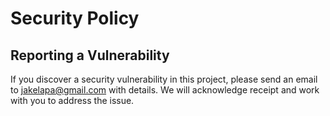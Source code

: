 # Security Policy

## Reporting a Vulnerability

If you discover a security vulnerability in this project, please send an email to jakelapa@gmail.com with details. We will acknowledge receipt and work with you to address the issue.